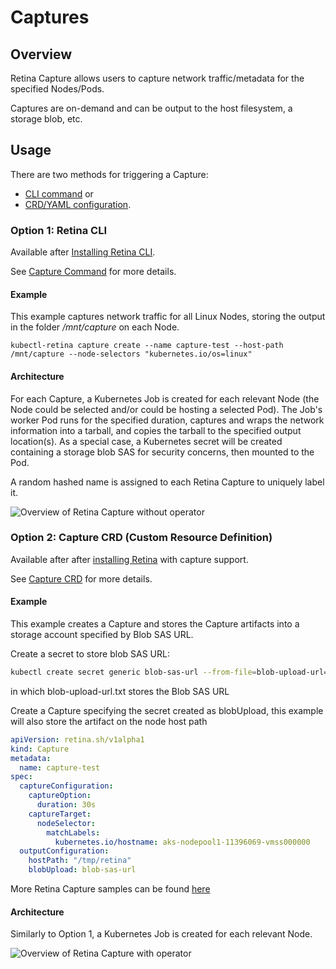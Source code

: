 # Captures

## Overview

Retina Capture allows users to capture network traffic/metadata for the specified Nodes/Pods.

Captures are on-demand and can be output to the host filesystem, a storage blob, etc.

## Usage

There are two methods for triggering a Capture:

- [CLI command](#option-1-retina-cli) or
- [CRD/YAML configuration](#option-2-capture-crd-custom-resource-definition).

### Option 1: Retina CLI

Available after [Installing Retina CLI](../installation/cli.md).

See [Capture Command](../captures/cli.md) for more details.

#### Example

This example captures network traffic for all Linux Nodes, storing the output in the folder */mnt/capture* on each Node.

```shell
kubectl-retina capture create --name capture-test --host-path /mnt/capture --node-selectors "kubernetes.io/os=linux"
```

#### Architecture

For each Capture, a Kubernetes Job is created for each relevant Node (the Node could be selected and/or could be hosting a selected Pod).
The Job's worker Pod runs for the specified duration, captures and wraps the network information into a tarball, and copies the tarball to the specified output location(s).
As a special case, a Kubernetes secret will be created containing a storage blob SAS for security concerns, then mounted to the Pod.

A random hashed name is assigned to each Retina Capture to uniquely label it.

![Overview of Retina Capture without operator](img/capture-architecture-without-operator.png "Overview of Retina Capture without operator")

### Option 2: Capture CRD (Custom Resource Definition)

Available after after [installing Retina](../installation/setup.md) with capture support.

See [Capture CRD](../CRDs/Capture.md) for more details.

#### Example

This example creates a Capture and stores the Capture artifacts into a storage account specified by Blob SAS URL.

Create a secret to store blob SAS URL:

```bash
kubectl create secret generic blob-sas-url --from-file=blob-upload-url=./blob-upload-url.txt
```

in which blob-upload-url.txt stores the Blob SAS URL

Create a Capture specifying the secret created as blobUpload, this example will also store the artifact on the node host path

```yaml
apiVersion: retina.sh/v1alpha1
kind: Capture
metadata:
  name: capture-test
spec:
  captureConfiguration:
    captureOption:
      duration: 30s
    captureTarget:
      nodeSelector:
        matchLabels:
          kubernetes.io/hostname: aks-nodepool1-11396069-vmss000000
  outputConfiguration:
    hostPath: "/tmp/retina"
    blobUpload: blob-sas-url
```

More Retina Capture samples can be found [here](https://github.com/microsoft/retina/tree/main/samples/capture)

#### Architecture

Similarly to Option 1, a Kubernetes Job is created for each relevant Node.

![Overview of Retina Capture with operator](img/capture-architecture-with-operator.png "Overview of Retina Capture with operator")
